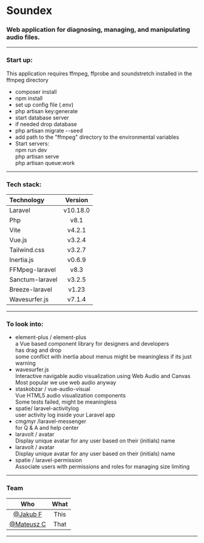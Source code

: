 # Soundex
### Web application for diagnosing, managing, and manipulating audio files.
---
### Start up:
This application requires ffmpeg, ffprobe and soundstretch installed in the ffmpeg directory
- composer install
- npm install 
- set up config file (.env)
- php artisan key:generate
- start database server
- if needed drop database
- php artisan migrate --seed
- add path to the "ffmpeg" directory to the environmental variables
- Start servers:<br>npm run dev<br>php artisan serve<br>php artisan queue:work
---
### Tech stack:
| Technology        | Version    |
| :---- | :----: |
| Laravel           | v10.18.0   |
| Php               | v8.1       |
| Vite              | v4.2.1     |
| Vue.js            | v3.2.4     |
| Tailwind.css      | v3.2.7     |
| Inertia.js        | v0.6.9     |
| FFMpeg-laravel    | v8.3       |
| Sanctum-laravel   | v3.2.5     |
| Breeze-laravel    | v1.23      |
| Wavesurfer.js     | v7.1.4     |
---
### To look into:
- element-plus /
element-plus
    <br> a Vue based component library for designers and developers 
    <br> has drag and drop 
    <br> some conflict with inertia about menus might be meaningless if its just warning
- wavesurfer.js
    <br> Interactive navigable audio visualization using Web Audio and Canvas
    <br> Most popular we use web audio anyway
- staskobzar / vue-audio-visual
    <br> Vue HTML5 audio visualization components 
    <br> Some tests failed, might be meaningless
- spatie/ laravel-activitylog
    <br> user activity log inside your Laravel app
 - cmgmyr /laravel-messenger
    <br> for Q & A and help center
- laravolt / avatar
    <br> Display unique avatar for any user based on their (initials) name
- laravolt / avatar
    <br> Display unique avatar for any user based on their (initials) name
- spatie /
laravel-permission
<br> Associate users with permissions and roles for managing size limiting
--- 
### Team
| Who | What |
| :---: | :---: |
| [@Jakub F](https://github.com/km385) | This |
| [@Mateusz C](https://github.com/MateuszCzz) | That |

---
